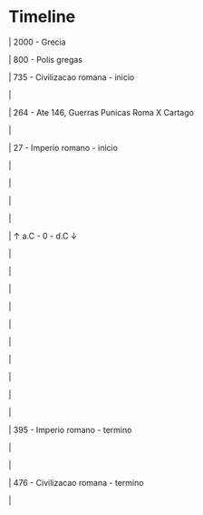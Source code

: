# Timeline

| 2000 - Grecia

| 800 - Polis gregas

| 735 - Civilizacao romana - inicio

| 

| 264 - Ate 146, Guerras Punicas Roma X Cartago

| 

| 27 - Imperio romano - inicio

| 

| 

| 

| 

| ↑ a.C - 0 - d.C ↓

| 

| 

| 

| 

| 

| 

| 

| 

| 

| 

| 395 - Imperio romano - termino

| 

| 

| 476 - Civilizacao romana - termino

| 


